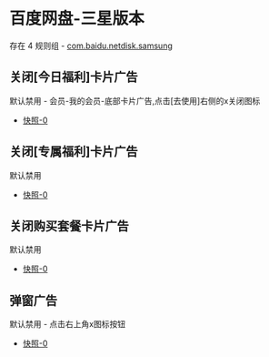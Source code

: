 # 百度网盘-三星版本

存在 4 规则组 - [com.baidu.netdisk.samsung](/src/apps/com.baidu.netdisk.samsung.ts)

## 关闭[今日福利]卡片广告

默认禁用 - 会员-我的会员-底部卡片广告,点击[去使用]右侧的x关闭图标

- [快照-0](https://i.gkd.li/import/12738449)

## 关闭[专属福利]卡片广告

默认禁用

- [快照-0](https://i.gkd.li/import/12738404)

## 关闭购买套餐卡片广告

默认禁用

- [快照-0](https://i.gkd.li/import/12738388)

## 弹窗广告

默认禁用 - 点击右上角x图标按钮

- [快照-0](https://i.gkd.li/import/12738331)
